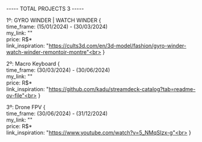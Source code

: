 ----- TOTAL PROJECTS 3 -----

1º: GYRO WINDER | WATCH WINDER {<br>
    time_frame: (15/01/2024) - (30/03/2024)<br>
    my_link: ""<br>
    price: R$*<br>
    link_inspiration: "https://cults3d.com/en/3d-model/fashion/gyro-winder-watch-winder-remontoir-montre"<br>
}




2º: Macro Keyboard {<br>
    time_frame: (30/03/2024) - (30/06/2024)<br>
    my_link: ""<br>
    price: R$*<br>
    link_inspiration: "https://github.com/kadu/streamdeck-catalog?tab=readme-ov-file"<br>
}




3º: Drone FPV  {<br>
    time_frame: (30/06/2024) - (31/12/2024)<br>
    my_link: ""<br>
    price: R$*<br>
    link_inspiration: "https://www.youtube.com/watch?v=5_NMqSIzx-g"<br>
}